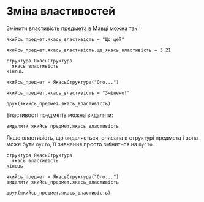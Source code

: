 # Зміна властивостей

Змінити властивість предмета в <subject>Мавці</subject> можна так:

```мавка
якийсь_предмет.якась_властивість = "Що це?"
```

```мавка
якийсь_предмет.якась_властивість.ще_якась_властивість = 3.21
```

```мавка
структура ЯкасьСтруктура
  якась_властивість
кінець

якийсь_предмет = ЯкасьСтруктура("Ого...")

якийсь_предмет.якась_властивість = "Змінено!"

друк(якийсь_предмет.якась_властивість)
```

Властивості предметів можна видаляти:

```мавка
видалити якийсь_предмет.якась_властивість
```

Якщо властивість, що видаляється, описана в структурі предмета і вона може бути `пусто`, її значення просто зміниться на
`пусто`.

```мавка
структура ЯкасьСтруктура
  якась_властивість
кінець

якийсь_предмет = ЯкасьСтруктура("Ого...")
видалити якийсь_предмет.якась_властивість

друк(якийсь_предмет.якась_властивість)
```